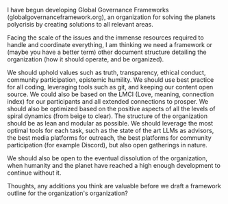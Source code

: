 I have begun developing Global Governance Frameworks (globalgovernanceframework.org), an organization for solving the planets polycrisis by creating solutions to all relevant areas.


Facing the scale of the issues and the immense resources required to handle and coordinate everything, I am thinking we need a framework or (maybe you have a better term) other document structure detailing the organization (how it should operate, and be organized).

We should uphold values such as truth, transparency, ethical conduct, community participation, epistemic humility. We should use best practice for all coding, leveraging tools such as git, and keeping our content open source. We could also be based on the LMCI (Love, meaning, connection index) for our participants and all extended connections to prosper. We should also be optimized based on the positive aspects of all the levels of spiral dynamics (from beige to clear). The structure of the organization should be as lean and modular as possible. We should leverage the most optimal tools for each task, such as the state of the art LLMs as advisors, the best media platforms for outreach, the best platforms for community participation (for example Discord), but also open gatherings in nature.

We should also be open to the eventual dissolution of the organization, when humanity and the planet have reached a high enough development to continue without it.


Thoughts, any additions you think are valuable before we draft a framework outline for the organization's organization? 
